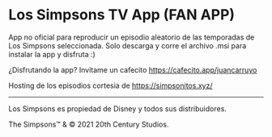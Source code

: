 # Los Simpsons TV App (FAN APP)
App no oficial para reproducir un episodio aleatorio de las temporadas de Los Simpsons seleccionada.
Solo descarga y corre el archivo .msi para instalar la app y disfruta :)

¿Disfrutando la app? Invitame un cafecito https://cafecito.app/juancarruyo


Hosting de los episodios cortesia de https://simpsonitos.xyz/

_________________________________________________________________________________

Los Simpsons es propiedad de Disney y todos sus distribuidores.

The Simpsons™ & © 2021 20th Century Studios.
